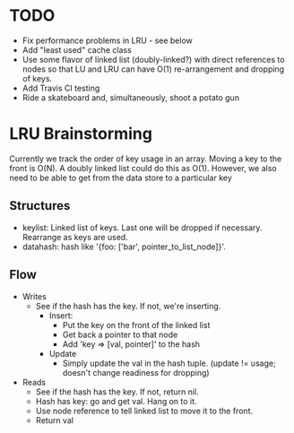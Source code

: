 # TODO

- Fix performance problems in LRU - see below
- Add "least used" cache class
- Use some flavor of linked list (doubly-linked?) with direct references to nodes so that LU and LRU can have O(1) re-arrangement and dropping of keys.
- Add Travis CI testing
- Ride a skateboard and, simultaneously, shoot a potato gun

# LRU Brainstorming

Currently we track the order of key usage in an array. Moving a key to the front is O(N). A doubly linked list could do this as O(1).
However, we also need to be able to get from the data store to a particular key

## Structures

- keylist: Linked list of keys. Last one will be dropped if necessary. Rearrange as keys are used.
- datahash: hash like '{foo: ['bar', pointer_to_list_node]}'.

## Flow

- Writes
  - See if the hash has the key. If not, we're inserting.
    - Insert:
      - Put the key on the front of the linked list
      - Get back a pointer to that node
      - Add 'key => [val, pointer]' to the hash
    - Update
      - Simply update the val in the hash tuple. (update != usage; doesn't change readiness for dropping)
- Reads
  - See if the hash has the key. If not, return nil.
  - Hash has key: go and get val. Hang on to it.
  - Use node reference to tell linked list to move it to the front.
  - Return val
